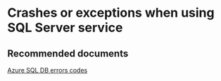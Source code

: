 <properties
	pageTitle="Management/Crashes or exceptions when using SQL Server service"
	description="Management/Crashes or exceptions when using SQL Server service"
	service="microsoft.sql"
	resource="servers"
	authors="MladjoA"
	displayOrder=""
	selfHelpType="generic"
	supportTopicIds="32594712"
	resourceTags=""
	productPesIds="16259"
	cloudEnvironments="public"
/>

# Crashes or exceptions when using SQL Server service

## **Recommended documents**
[Azure SQL DB errors codes](https://docs.microsoft.com/en-us/azure/sql-database/sql-database-develop-error-messages)
